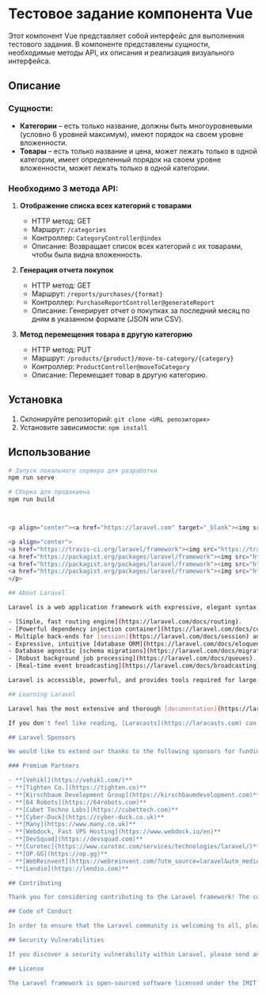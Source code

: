 # Тестовое задание компонента Vue

Этот компонент Vue представляет собой интерфейс для выполнения тестового задания. В компоненте представлены сущности, необходимые методы API, их описания и реализация визуального интерфейса.

## Описание

### Сущности:

- **Категории** – есть только название, должны быть многоуровневыми (условно 6 уровней максимум), имеют порядок на своем уровне вложенности.
- **Товары** – есть только название и цена, может лежать только в одной категории, имеет определенный порядок на своем уровне вложенности, может лежать только в одной категории.

### Необходимо 3 метода API:

1. **Отображение списка всех категорий с товарами**
    - HTTP метод: GET
    - Маршрут: `/categories`
    - Контроллер: `CategoryController@index`
    - Описание: Возвращает список всех категорий с их товарами, чтобы была видна вложенность.

2. **Генерация отчета покупок**
    - HTTP метод: GET
    - Маршрут: `/reports/purchases/{format}`
    - Контроллер: `PurchaseReportController@generateReport`
    - Описание: Генерирует отчет о покупках за последний месяц по дням в указанном формате (JSON или CSV).

3. **Метод перемещения товара в другую категорию**
    - HTTP метод: PUT
    - Маршрут: `/products/{product}/move-to-category/{category}`
    - Контроллер: `ProductController@moveToCategory`
    - Описание: Перемещает товар в другую категорию.

## Установка

1. Склонируйте репозиторий: `git clone <URL репозитория>`
2. Установите зависимости: `npm install`

## Использование

```bash
# Запуск локального сервера для разработки
npm run serve

# Сборка для продакшена
npm run build



<p align="center"><a href="https://laravel.com" target="_blank"><img src="https://raw.githubusercontent.com/laravel/art/master/logo-lockup/5%20SVG/2%20CMYK/1%20Full%20Color/laravel-logolockup-cmyk-red.svg" width="400"></a></p>

<p align="center">
<a href="https://travis-ci.org/laravel/framework"><img src="https://travis-ci.org/laravel/framework.svg" alt="Build Status"></a>
<a href="https://packagist.org/packages/laravel/framework"><img src="https://img.shields.io/packagist/dt/laravel/framework" alt="Total Downloads"></a>
<a href="https://packagist.org/packages/laravel/framework"><img src="https://img.shields.io/packagist/v/laravel/framework" alt="Latest Stable Version"></a>
<a href="https://packagist.org/packages/laravel/framework"><img src="https://img.shields.io/packagist/l/laravel/framework" alt="License"></a>
</p>

## About Laravel

Laravel is a web application framework with expressive, elegant syntax. We believe development must be an enjoyable and creative experience to be truly fulfilling. Laravel takes the pain out of development by easing common tasks used in many web projects, such as:

- [Simple, fast routing engine](https://laravel.com/docs/routing).
- [Powerful dependency injection container](https://laravel.com/docs/container).
- Multiple back-ends for [session](https://laravel.com/docs/session) and [cache](https://laravel.com/docs/cache) storage.
- Expressive, intuitive [database ORM](https://laravel.com/docs/eloquent).
- Database agnostic [schema migrations](https://laravel.com/docs/migrations).
- [Robust background job processing](https://laravel.com/docs/queues).
- [Real-time event broadcasting](https://laravel.com/docs/broadcasting).

Laravel is accessible, powerful, and provides tools required for large, robust applications.

## Learning Laravel

Laravel has the most extensive and thorough [documentation](https://laravel.com/docs) and video tutorial library of all modern web application frameworks, making it a breeze to get started with the framework.

If you don't feel like reading, [Laracasts](https://laracasts.com) can help. Laracasts contains over 1500 video tutorials on a range of topics including Laravel, modern PHP, unit testing, and JavaScript. Boost your skills by digging into our comprehensive video library.

## Laravel Sponsors

We would like to extend our thanks to the following sponsors for funding Laravel development. If you are interested in becoming a sponsor, please visit the Laravel [Patreon page](https://patreon.com/taylorotwell).

### Premium Partners

- **[Vehikl](https://vehikl.com/)**
- **[Tighten Co.](https://tighten.co)**
- **[Kirschbaum Development Group](https://kirschbaumdevelopment.com)**
- **[64 Robots](https://64robots.com)**
- **[Cubet Techno Labs](https://cubettech.com)**
- **[Cyber-Duck](https://cyber-duck.co.uk)**
- **[Many](https://www.many.co.uk)**
- **[Webdock, Fast VPS Hosting](https://www.webdock.io/en)**
- **[DevSquad](https://devsquad.com)**
- **[Curotec](https://www.curotec.com/services/technologies/laravel/)**
- **[OP.GG](https://op.gg)**
- **[WebReinvent](https://webreinvent.com/?utm_source=laravel&utm_medium=github&utm_campaign=patreon-sponsors)**
- **[Lendio](https://lendio.com)**

## Contributing

Thank you for considering contributing to the Laravel framework! The contribution guide can be found in the [Laravel documentation](https://laravel.com/docs/contributions).

## Code of Conduct

In order to ensure that the Laravel community is welcoming to all, please review and abide by the [Code of Conduct](https://laravel.com/docs/contributions#code-of-conduct).

## Security Vulnerabilities

If you discover a security vulnerability within Laravel, please send an e-mail to Taylor Otwell via [taylor@laravel.com](mailto:taylor@laravel.com). All security vulnerabilities will be promptly addressed.

## License

The Laravel framework is open-sourced software licensed under the [MIT license](https://opensource.org/licenses/MIT).
